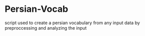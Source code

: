 # Persian-Vocab
script used to create a persian vocabulary from any input data by preproccessing and analyzing the input
